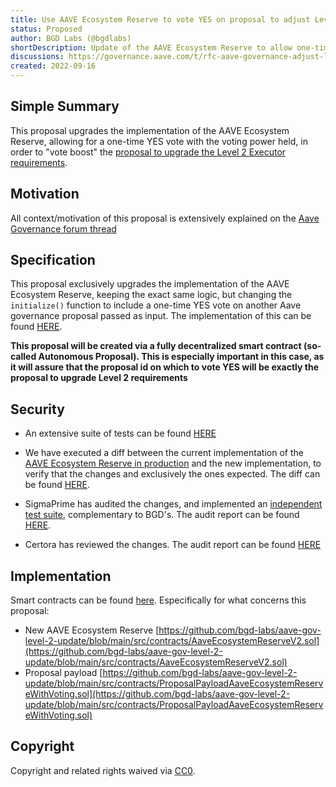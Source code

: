 ```yaml
---
title: Use AAVE Ecosystem Reserve to vote YES on proposal to adjust Level 2 Governance requirements
status: Proposed
author: BGD Labs (@bgdlabs)
shortDescription: Update of the AAVE Ecosystem Reserve to allow one-time voting YES a proposal to adjust Level 2 Governance requirements
discussions: https://governance.aave.com/t/rfc-aave-governance-adjust-level-2-requirements-long-executor/8693
created: 2022-09-16
---
```


## Simple Summary

This proposal upgrades the implementation of the AAVE Ecosystem Reserve, allowing for a one-time YES vote with the voting power held, in order to "vote boost" the [proposal to upgrade the Level 2 Executor requirements](https://github.com/bgd-labs/aip/blob/feat/lvl2-proposals/content/aips/656A6D889F89-AIP-GOV-LVL2-EXECUTOR-PROPOSAL.md).


## Motivation
All context/motivation of this proposal is extensively explained on the [Aave Governance forum thread](https://governance.aave.com/t/rfc-aave-governance-adjust-level-2-requirements-long-executor/8693)


## Specification
This proposal exclusively upgrades the implementation of the AAVE Ecosystem Reserve, keeping the exact same logic, but changing the `initialize()` function to include a one-time YES vote on another Aave governance proposal passed as input. The implementation of this can be found [HERE](https://github.com/bgd-labs/aave-gov-level-2-update/blob/main/src/contracts/AaveEcosystemReserveV2.sol#L779).

**This proposal will be created via a fully decentralized smart contract (so-called Autonomous Proposal). This is especially important in this case, as it will assure that the proposal id on which to vote YES will be exactly the proposal to upgrade Level 2 requirements**


## Security

- An extensive suite of tests can be found [HERE](https://github.com/bgd-labs/aave-gov-level-2-update/tree/main/test)

- We have executed a diff between the current implementation of the [AAVE Ecosystem Reserve in production](https://etherscan.io/address/0x1aa435ed226014407fa6b889e9d06c02b1a12af3#code) and the new implementation, to verify that the changes and exclusively the ones expected. The diff can be found [HERE](https://github.com/bgd-labs/aave-gov-level-2-update/blob/main/diffs/AaveEcosystemReserveV2-diff.md).

- SigmaPrime has audited the changes, and implemented an [independent test suite](https://github.com/bgd-labs/aave-gov-level-2-update/tree/main/security/sigmap/tests), complementary to BGD's. The audit report can be found [HERE](https://github.com/bgd-labs/aave-gov-level-2-update/blob/main/audits/SigmaPrime.md).

- Certora has reviewed the changes. The audit report can be found [HERE]()

## Implementation

Smart contracts can be found [here](https://github.com/bgd-labs/aave-gov-level-2-update/tree/main/src/contracts). Especifically for what concerns this proposal:

- New AAVE Ecosystem Reserve [https://github.com/bgd-labs/aave-gov-level-2-update/blob/main/src/contracts/AaveEcosystemReserveV2.sol](https://github.com/bgd-labs/aave-gov-level-2-update/blob/main/src/contracts/AaveEcosystemReserveV2.sol)
- Proposal payload [https://github.com/bgd-labs/aave-gov-level-2-update/blob/main/src/contracts/ProposalPayloadAaveEcosystemReserveWithVoting.sol](https://github.com/bgd-labs/aave-gov-level-2-update/blob/main/src/contracts/ProposalPayloadAaveEcosystemReserveWithVoting.sol)

## Copyright

Copyright and related rights waived via [CC0](https://creativecommons.org/publicdomain/zero/1.0/).
